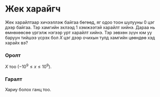 Жек харайгч
===========

Жек харайлтаар хичээллэж байгаа бөгөөд, яг одоо тоон шулууны $0$ цэг дээр
байгаа. Тэр хамгийн эхлээд $1$ хэмжээтэй харайлт хийнэ. Дараа нь өмнөхөөсөө
үргэлж нэгээр урт харайлт хийнэ. Тэр зөвхөн зүүн юм уу баруун тийшээ үсрэх бол
$X$ цэг дээр очихын тулд хамгийн цөөндөө хэд харайх вэ?


### Оролт
$X$ тоо ($-10^9 ≤ x ≤ 10^9$).


### Гаралт
Хариу болох ганц тоо.
